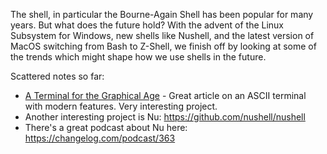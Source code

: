 The shell, in particular the Bourne-Again Shell has been popular for many years. But what does the future hold? With the advent of the Linux Subsystem for Windows, new shells like Nushell, and the latest version of MacOS switching from Bash to Z-Shell, we finish off by looking at some of the trends which might shape how we use shells in the future.

Scattered notes so far:

- [A Terminal for the Graphical Age](https://medium.com/the-graphical-terminal/a-terminal-for-the-graphical-age-87ab7aaa2749) - Great article on an ASCII terminal with modern features. Very interesting project.
- Another interesting project is Nu: https://github.com/nushell/nushell
- There's a great podcast about Nu here: https://changelog.com/podcast/363
